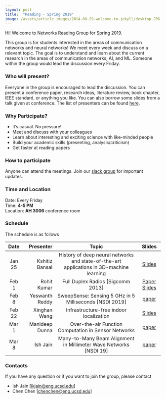 ```yaml
---
layout: post
title:  "Reading - Spring 2019"
image: /assets/article_images/2014-08-29-welcome-to-jekyll/desktop.JPG
---
```


Hi! Welcome to Networks Reading Group for Spring 2019.

This group is for students interested in the areas of communication networks and neural networks! We meet every week and discuss on a relevant topic. The goal is to understand and learn about the current research in the areas of communication networks, AI, and ML. Someone within the group would lead the discussion every Friday. 

### Who will present?
Everyone in the group is encouraged to lead the discussion. You can present a conference paper, research ideas, literature review, book chapter, IEEE standard, or anything you like. You can also borrow some slides from a talk given at conference. 
The list of presenters can be found [here][GDrive].

### Why Participate?

* It’s casual. No pressure!
* Meet and discuss with your colleagues
* Learn about interesting and exciting science with like-minded people
* Build your academic skills (presenting, analysis/criticism)
* Get faster at reading papers

### How to participate

Anyone can attend the meetings. Join our [slack group](https://join.slack.com/t/nrgucsd/signup) for important updates. 
<!--The list of presenters can be found [here on GoogleDoc](https://docs.google.com/spreadsheets/d/1bu7PYak81oSgTiqLN81KumtgoSW0caZZuMXu4R-8poA/edit?usp=sharing).-->


### Time and Location

Date: Every Friday <br />
Time: **4-5 PM** <br />
Location: **AH 3006** conference room

### Schedule

The schedule is as follows

| Date      |  Presenter          | Topic  | Slides |
|:---------:|--------------------:|:------:|:------:|
| Jan 25    | Kshitiz Bansal      | History of deep neural networks and state-of-the-art applications in 3D-machine learning    | [Slides][Kshitiz]       |
| Feb 1    | Rohit Kumar      | Full Duplex Radios [Sigcomm 2013]   | [Paper][RohitPaper]  [Slides][Rohit]     |
| Feb 8    | Yeswanth Reddy     | SweepSense: Sensing 5 GHz in 5 Milliseconds [NSDI 2019]   | [paper][Yeswanth]       |
| Feb 22   | Xinghan Wang    | Infrastructure-free indoor localization     |  [Slides][Xinghan]      |
| Mar 1    | Manideep Dunna   | Over-the-air Function Computation in Sensor Networks    |  [paper][mani]      |
| Mar 8    | Ish Jain      |Many-to-Many Beam Alignment in Millimeter Wave Networks [NSDI 19]| [paper][ish]       |



### Contacts
If you have any question or if you want to join the group, please contact
- Ish Jain [ikjain@eng.ucsd.edu] 
- Chen Chen [chenchen@eng.ucsd.edu]

<!---
You’ll find this post in your `_posts` directory. Go ahead and edit it and re-build the site to see your changes. You can rebuild the site in many different ways, but the most common way is to run `jekyll serve --watch`, which launches a web server and auto-regenerates your site when a file is updated. --->
<!---
To add new posts, simply add a file in the `_posts` directory that follows the convention `YYYY-MM-DD-name-of-post.ext` and includes the necessary front matter. Take a look at the source for this post to get an idea about how it works.
--->

[GDrive]: https://docs.google.com/spreadsheets/d/1bu7PYak81oSgTiqLN81KumtgoSW0caZZuMXu4R-8poA/edit?usp=sharing
[Kshitiz]: https://nrgucsd.github.io/Slides/Winter2019/Kshitiz_Deep%20%20Learning.pdf
[Rohitpaper]: https://web.stanford.edu/~skatti/pubs/sigcomm13-fullduplex.pdf
[Rohit]: https://nrgucsd.github.io/Slides/Winter2019/FDR.pdf
[yeswanth]: https://wcsng.ucsd.edu/sweep-sense/
[Xinghan]: https://nrgucsd.github.io/Slides/Winter2019/NRG_localization.pdf
[mani]: https://arxiv.org/abs/1612.02307
[ish]: https://www.usenix.org/conference/nsdi19/presentation/jog

 <!--[google group](https://groups.google.com/forum/#!forum/nrgucsd)-->
